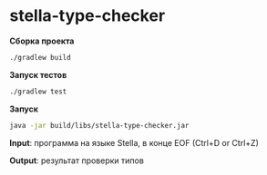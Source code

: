 # stella-type-checker

**Сборка проекта**

```bash
./gradlew build
```

**Запуск тестов**

```bash
./gradlew test
```

**Запуск**

```bash
java -jar build/libs/stella-type-checker.jar
```


**Input**: программа на языке Stella, в конце EOF (Ctrl+D or Ctrl+Z)

**Output**: результат проверки типов 
